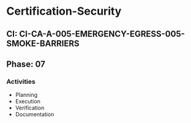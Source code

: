 # Certification-Security

## CI: CI-CA-A-005-EMERGENCY-EGRESS-005-SMOKE-BARRIERS
## Phase: 07

### Activities
- Planning
- Execution
- Verification
- Documentation
